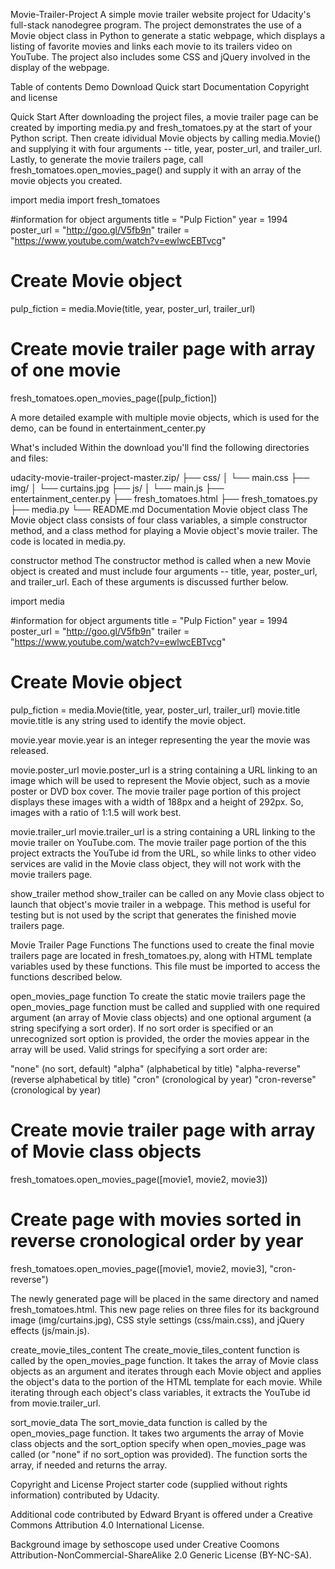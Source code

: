 Movie-Trailer-Project
A simple movie trailer website project for Udacity's full-stack nanodegree program. The project demonstrates the use of a Movie object class in Python to generate a static webpage, which displays a listing of favorite movies and links each movie to its trailers video on YouTube. The project also includes some CSS and jQuery involved in the display of the webpage.

Table of contents
Demo
Download
Quick start
Documentation
Copyright and license


Quick Start
After downloading the project files, a movie trailer page can be created by importing media.py and fresh_tomatoes.py at the start of your Python script. Then create idividual Movie objects by calling media.Movie() and supplying it with four arguments -- title, year, poster_url, and trailer_url. Lastly, to generate the movie trailers page, call fresh_tomatoes.open_movies_page() and supply it with an array of the movie objects you created.

import media
import fresh_tomatoes

#information for object arguments
title = "Pulp Fiction"
year = 1994
poster_url = "http://goo.gl/V5fb9n"
trailer = "https://www.youtube.com/watch?v=ewlwcEBTvcg"

# Create Movie object
pulp_fiction = media.Movie(title, year, poster_url, trailer_url)

# Create movie trailer page with array of one movie
fresh_tomatoes.open_movies_page([pulp_fiction])

A more detailed example with multiple movie objects, which is used for the demo, can be found in entertainment_center.py

What's included
Within the download you'll find the following directories and files:

udacity-movie-trailer-project-master.zip/
├── css/
│   └── main.css
├── img/
│   └── curtains.jpg
├── js/
│   └── main.js
├── entertainment_center.py
├── fresh_tomatoes.html
├── fresh_tomatoes.py
├── media.py
└── README.md
Documentation
Movie object class
The Movie object class consists of four class variables, a simple constructor method, and a class method for playing a Movie object's movie trailer. The code is located in media.py.

constructor method
The constructor method is called when a new Movie object is created and must include four arguments -- title, year, poster_url, and trailer_url. Each of these arguments is discussed further below.

import media

#information for object arguments
title = "Pulp Fiction"
year = 1994
poster_url = "http://goo.gl/V5fb9n"
trailer = "https://www.youtube.com/watch?v=ewlwcEBTvcg"

# Create Movie object
pulp_fiction = media.Movie(title, year, poster_url, trailer_url)
movie.title
movie.title is any string used to identify the movie object.

movie.year
movie.year is an integer representing the year the movie was released.

movie.poster_url
movie.poster_url is a string containing a URL linking to an image which will be used to represent the Movie object, such as a movie poster or DVD box cover. The movie trailer page portion of this project displays these images with a width of 188px and a height of 292px. So, images with a ratio of 1:1.5 will work best.

movie.trailer_url
movie.trailer_url is a string containing a URL linking to the movie trailer on YouTube.com. The movie trailer page portion of the this project extracts the YouTube id from the URL, so while links to other video services are valid in the Movie class object, they will not work with the movie trailers page.

show_trailer method
show_trailer can be called on any Movie class object to launch that object's movie trailer in a webpage. This method is useful for testing but is not used by the script that generates the finished movie trailers page.

Movie Trailer Page Functions
The functions used to create the final movie trailers page are located in fresh_tomatoes.py, along with HTML template variables used by these functions. This file must be imported to access the functions described below.

open_movies_page function
To create the static movie trailers page the open_movies_page function must be called and supplied with one required argument (an array of Movie class objects) and one optional argument (a string specifying a sort order). If no sort order is specified or an unrecognized sort option is provided, the order the movies appear in the array will be used. Valid strings for specifying a sort order are:

"none" (no sort, default)
"alpha" (alphabetical by title)
"alpha-reverse" (reverse alphabetical by title)
"cron" (cronological by year)
"cron-reverse" (cronological by year)
# Create movie trailer page with array of Movie class objects
fresh_tomatoes.open_movies_page([movie1, movie2, movie3])

# Create page with movies sorted in reverse cronological order by year 
fresh_tomatoes.open_movies_page([movie1, movie2, movie3], "cron-reverse")

The newly generated page will be placed in the same directory and named fresh_tomatoes.html. This new page relies on three files for its background image (img/curtains.jpg), CSS style settings (css/main.css), and jQuery effects (js/main.js).

create_movie_tiles_content
The create_movie_tiles_content function is called by the open_movies_page function. It takes the array of Movie class objects as an argument and iterates through each Movie object and applies the object's data to the portion of the HTML template for each movie. While iterating through each object's class variables, it extracts the YouTube id from movie.trailer_url.

sort_movie_data
The sort_movie_data function is called by the open_movies_page function. It takes two arguments the array of Movie class objects and the sort_option specify when open_movies_page was called (or "none" if no sort_option was provided). The function sorts the array, if needed and returns the array.

Copyright and License
Project starter code (supplied without rights information) contributed by Udacity.

Additional code contributed by Edward Bryant is offered under a Creative Commons Attribution 4.0 International License.

Background image by sethoscope used under Creative Coomons Attribution-NonCommercial-ShareAlike 2.0 Generic License (BY-NC-SA).
